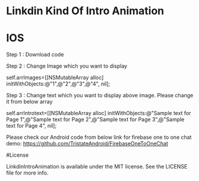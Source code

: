 # Linkdin Kind Of Intro Animation

# IOS

Step 1 : Download code 

Step 2 : Change Image  which you want to display


self.arrImages=[[NSMutableArray alloc] initWithObjects:@"1",@"2",@"3",@"4", nil];

Step 3 : Change text which you want to display above image. Please change it from below array

 self.arrIntrotext=[[NSMutableArray alloc] initWithObjects:@"Sample text for Page 1",@"Sample text for Page 2",@"Sample text for Page 3",@"Sample text for Page 4", nil];
  
Please check our Android code from below link for firebase one to one chat demo:
https://github.com/TristateAndroid/FirebaseOneToOneChat

#License

LinkdinIntroAnimation is available under the MIT license. See the LICENSE file for more info.
    
